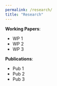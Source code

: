```yaml
---
permalink: /research/
title: "Research"
---
```


**Working Papers**:
- WP 1
- WP 2
- WP 3


**Publications**:
- Pub 1
- Pub 2
- Pub 3
